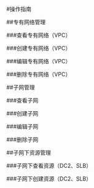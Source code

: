 #操作指南

##专有网络管理

###查看专有网络（VPC）

###创建专有网络（VPC）

###编辑专有网络（VPC）

###删除专有网络（VPC）

##子网管理

###查看子网

###创建子网

###编辑子网

###删除子网

##子网下资源管理

###子网下查看资源（DC2、SLB）

###子网下创建资源（DC2、SLB）